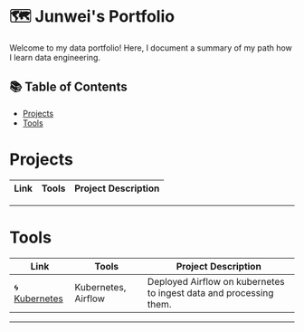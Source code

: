 # 🗺 Junwei's Portfolio

Welcome to my data portfolio! Here, I document a summary of my path how I learn data engineering. 

## 📚 Table of Contents
- [Projects](#Projects)
- [Tools](#Tools)

# Projects

| Link | Tools | Project Description | 
|---|---|---|

***

# Tools

| Link | Tools | Project Description | 
|---|---|---|
| 🌀 [Kubernetes](https://github.com/Bigby-wolf2333/Kubernetes_Airflow) | Kubernetes, Airflow | Deployed Airflow on kubernetes to ingest data and processing them. |

***
